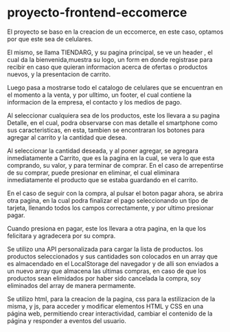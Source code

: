 # proyecto-frontend-eccomerce

El proyecto se baso en la creacion de un eccomerce, en este caso, optamos por que este sea de celulares.

El mismo, se llama TIENDARG, y su pagina principal, se ve un header , el cual da la bienvenida,muestra su logo, un form en donde registrase para recibir en caso que quieran informacion acerca de ofertas o productos nuevos, y la presentacion de carrito.

Luego pasa a mostrarse todo el catalogo de celulares que se encuentran en el momento a la venta, y por ulltimo, un footer, el cual contiene la informacion de la empresa, el contacto y los medios de pago.

Al seleccionar cualquiera sea de los productos, este los llevara a su pagina Detalle, en el cual, podra observarse con mas detalle el smartphone como sus caracteristicas, en esta, tambien se encontraran los botones para agregar al carrito y la cantidad que desea.

Al seleccionar la cantidad deseada, y  al poner agregar, se agregara inmediatamente a Carrito, que es la pagina en la cual, se vera lo que esta comprando, su valor, y para terminar de comprar. En el caso de arrepentirse de su comprar, puede presionar en eliminar,
el cual eliminara inmediatamente el producto que se estaba guardando en el carrito.

En el caso de seguir con la compra, al pulsar el boton pagar ahora, se abrira otra pagina, en la cual podra finalizar el pago seleccionando un tipo de tarjeta, llenando todos los campos correctamente, y por ultimo presionar pagar.

Cuando presiona en pagar, este los llevara a otra pagina, en la que los felicitara y agradecera por su compra.

Se utilizo una API personalizada para cargar la lista de productos. 
los productos seleccionados y sus cantidades son colocados en un array que es almacendado en el LocalStorage del navegador y de alli son enviados a un nuevo array que almacena las ultimas compras, en caso de que los productos sean elimidados por haber sido cancelada la compra, soy eliminados del array de manera permamente.

Se utilizo html, para la creacion de la pagina, css para la estilizacion de la misma, y js, para acceder y modificar elementos HTML y CSS en una página web, permitiendo crear interactividad, cambiar el contenido de la página y responder a eventos del usuario.

